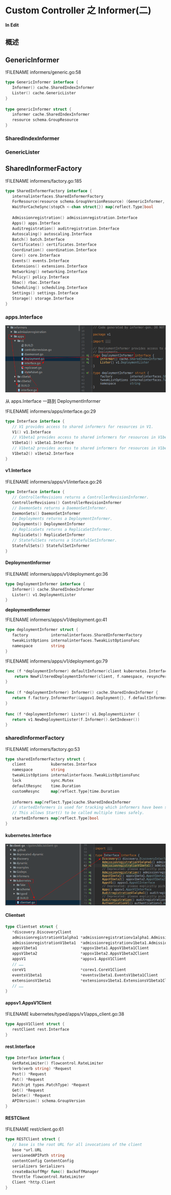 # Custom Controller 之 Informer(二)

**In Edit**

## 概述

## GenericInformer

!FILENAME informers/generic.go:58

```go
type GenericInformer interface {
   Informer() cache.SharedIndexInformer
   Lister() cache.GenericLister
}

type genericInformer struct {
   informer cache.SharedIndexInformer
   resource schema.GroupResource
}
```

### SharedIndexInformer

### GenericLister

## SharedInformerFactory

!FILENAME informers/factory.go:185

```go
type SharedInformerFactory interface {
   internalinterfaces.SharedInformerFactory
   ForResource(resource schema.GroupVersionResource) (GenericInformer, error)
   WaitForCacheSync(stopCh <-chan struct{}) map[reflect.Type]bool

   Admissionregistration() admissionregistration.Interface
   Apps() apps.Interface
   Auditregistration() auditregistration.Interface
   Autoscaling() autoscaling.Interface
   Batch() batch.Interface
   Certificates() certificates.Interface
   Coordination() coordination.Interface
   Core() core.Interface
   Events() events.Interface
   Extensions() extensions.Interface
   Networking() networking.Interface
   Policy() policy.Interface
   Rbac() rbac.Interface
   Scheduling() scheduling.Interface
   Settings() settings.Interface
   Storage() storage.Interface
}
```



### apps.Interface

![1556211911682](image/informer2/1556211911682.png)

从 apps.Interface 一路到 DeploymentInformer

!FILENAME informers/apps/interface.go:29

```go
type Interface interface {
   // V1 provides access to shared informers for resources in V1.
   V1() v1.Interface
   // V1beta1 provides access to shared informers for resources in V1beta1.
   V1beta1() v1beta1.Interface
   // V1beta2 provides access to shared informers for resources in V1beta2.
   V1beta2() v1beta2.Interface
}
```

#### v1.Interface

!FILENAME informers/apps/v1/interface.go:26

```go
type Interface interface {
   // ControllerRevisions returns a ControllerRevisionInformer.
   ControllerRevisions() ControllerRevisionInformer
   // DaemonSets returns a DaemonSetInformer.
   DaemonSets() DaemonSetInformer
   // Deployments returns a DeploymentInformer.
   Deployments() DeploymentInformer
   // ReplicaSets returns a ReplicaSetInformer.
   ReplicaSets() ReplicaSetInformer
   // StatefulSets returns a StatefulSetInformer.
   StatefulSets() StatefulSetInformer
}
```

#### DeploymentInformer

!FILENAME informers/apps/v1/deployment.go:36

```go
type DeploymentInformer interface {
   Informer() cache.SharedIndexInformer
   Lister() v1.DeploymentLister
}
```

**deploymentInformer**

!FILENAME informers/apps/v1/deployment.go:41

```go
type deploymentInformer struct {
   factory          internalinterfaces.SharedInformerFactory
   tweakListOptions internalinterfaces.TweakListOptionsFunc
   namespace        string
}
```

!FILENAME informers/apps/v1/deployment.go:79

```go
func (f *deploymentInformer) defaultInformer(client kubernetes.Interface, resyncPeriod time.Duration) cache.SharedIndexInformer {
	return NewFilteredDeploymentInformer(client, f.namespace, resyncPeriod, cache.Indexers{cache.NamespaceIndex: cache.MetaNamespaceIndexFunc}, f.tweakListOptions)
}

func (f *deploymentInformer) Informer() cache.SharedIndexInformer {
   return f.factory.InformerFor(&appsv1.Deployment{}, f.defaultInformer)
}

func (f *deploymentInformer) Lister() v1.DeploymentLister {
   return v1.NewDeploymentLister(f.Informer().GetIndexer())
}
```

### sharedInformerFactory

!FILENAME informers/factory.go:53

```go
type sharedInformerFactory struct {
   client           kubernetes.Interface
   namespace        string
   tweakListOptions internalinterfaces.TweakListOptionsFunc
   lock             sync.Mutex
   defaultResync    time.Duration
   customResync     map[reflect.Type]time.Duration

   informers map[reflect.Type]cache.SharedIndexInformer
   // startedInformers is used for tracking which informers have been started.
   // This allows Start() to be called multiple times safely.
   startedInformers map[reflect.Type]bool
}
```

#### kubernetes.Interface

![1556213817097](image/informer2/1556213817097.png)

#### Clientset

```go
type Clientset struct {
   *discovery.DiscoveryClient
   admissionregistrationV1alpha1 *admissionregistrationv1alpha1.AdmissionregistrationV1alpha1Client
   admissionregistrationV1beta1  *admissionregistrationv1beta1.AdmissionregistrationV1beta1Client
   appsV1beta1                   *appsv1beta1.AppsV1beta1Client
   appsV1beta2                   *appsv1beta2.AppsV1beta2Client
   appsV1                        *appsv1.AppsV1Client
   // ……
   coreV1                        *corev1.CoreV1Client
   eventsV1beta1                 *eventsv1beta1.EventsV1beta1Client
   extensionsV1beta1             *extensionsv1beta1.ExtensionsV1beta1Client
   // ……
}
```

#### appsv1.AppsV1Client

!FILENAME kubernetes/typed/apps/v1/apps_client.go:38

```go
type AppsV1Client struct {
   restClient rest.Interface
}
```

#### rest.Interface

```go
type Interface interface {
   GetRateLimiter() flowcontrol.RateLimiter
   Verb(verb string) *Request
   Post() *Request
   Put() *Request
   Patch(pt types.PatchType) *Request
   Get() *Request
   Delete() *Request
   APIVersion() schema.GroupVersion
}
```

#### RESTClient

!FILENAME rest/client.go:61

```go
type RESTClient struct {
   // base is the root URL for all invocations of the client
   base *url.URL
   versionedAPIPath string
   contentConfig ContentConfig
   serializers Serializers
   createBackoffMgr func() BackoffManager
   Throttle flowcontrol.RateLimiter
   Client *http.Client
}
```